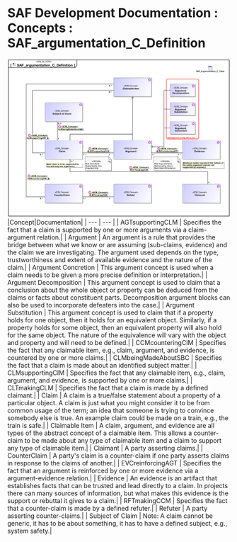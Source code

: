 # SAF Development Documentation : Concepts : SAF_argumentation_C_Definition 
![SAF_argumentation_C_Definition.svg](./diagrams/SAF_argumentation_C_Definition.svg)
|Concept|Documentation|
| --- | --- |
| AGTsupportingCLM | Specifies the fact that a claim is supported by one or more arguments via a claim-argument relation.|
| Argument | An argument is a rule that provides the bridge between what we know or are assuming (sub-claims, evidence) and the claim we are investigating. The argument used depends on the type, trustworthiness and extent of available evidence and the nature of the claim.|
| Argument Concretion | This argument concept is used when a claim needs to be given a more precise definition or interpretation.|
| Argument Decomposition | This argument concept is used to claim that a conclusion about the whole object or property can be deduced from the claims or facts about constituent parts. Decomposition argument blocks can also be used to incorporate defeaters into the case.|
| Argument Substitution | This argument concept is used to claim that if a property holds for one object, then it holds for an equivalent object. Similarly, if a property holds for some object, then an equivalent property will also hold for the same object. The nature of the equivalence will vary with the object and property and will need to be defined.|
| CCMcounteringCIM | Specifies the fact that any claimable item, e.g., claim, argument, and evidence, is countered by one or more claims.|
| CLMbeingMadeAboutSBC | Specifies the fact that a claim is made about an identified subject matter.|
| CLMsupportingCIM | Specifies the fact that any claimable item, e.g., claim, argument, and evidence, is supported by one or more claims.|
| CLTmakingCLM | Specifies the fact that a claim is made by a defined claimant.|
| Claim | A claim is a true/false statement about a property of a particular object. A claim is just what you might consider it to be from common usage of the term; an idea that someone is trying to convince somebody else is true. An example claim could be made on a train, e.g., the train is safe.|
| Claimable Item | A claim, argument, and evidence are all types of the abstract concept of a claimable item. This allows a counter-claim to be made about any type of claimable item and a claim to support any type of claimable item.|
| Claimant | A party asserting claims.|
| CounterClaim | A party's claim is a counter-claim if one party asserts claims in response to the claims of another.|
| EVCreinforcingAGT | Specifies the fact that an argument is reinforced by one or more evidence via a argument-evidence relation.|
| Evidence | An evidence is an artifact that establishes facts that can be trusted and lead directly to a claim. In projects there can many sources of information, but what makes this evidence is the support or rebuttal it gives to a claim.|
| RFTmakingCCM | Specifies the fact that a counter-claim is made by a defined refuter.|
| Refuter | A party asserting counter-claims.|
| Subject of Claim | Note: A claim cannot be generic, it has to be about something, it has to have a defined subject, e.g., system safety.|

